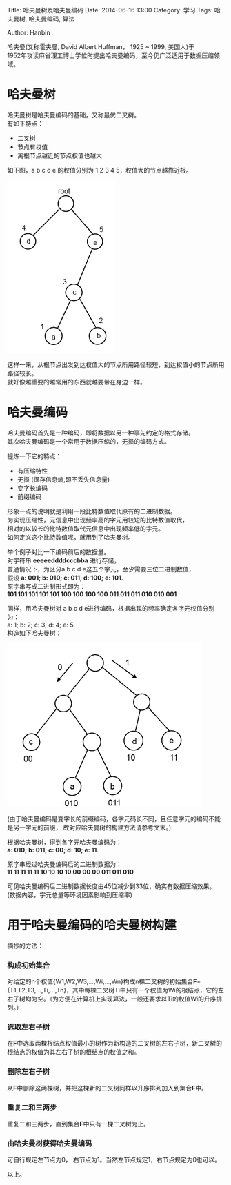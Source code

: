 Title: 哈夫曼树及哈夫曼编码
Date: 2014-06-16 13:00
Category: 学习
Tags: 哈夫曼树, 哈夫曼编码, 算法
<!-- Slug:  -->
Author: Hanbin
<!-- Summary: 第一篇日志 -->



哈夫曼(又称霍夫曼, David Albert Huffman， 1925 ~ 1999, 美国人)于  
1952年攻读麻省理工博士学位时提出哈夫曼编码，至今仍广泛适用于数据压缩领域。  


哈夫曼树
========
哈夫曼树是哈夫曼编码的基础，又称最优二叉树。  
有如下特点：  

* 二叉树  
* 节点有权值  
* 离根节点越近的节点权值也越大  

如下图，a b c d e 的权值分别为 1 2 3 4 5，权值大的节点越靠近根。  

![最优二叉树](./img/哈夫曼树及哈夫曼编码/001.png)  


这样一来，从根节点出发到达权值大的节点所用路径较短，到达权值小的节点所用路径较长。  
就好像越重要的越常用的东西就越要带在身边一样。  
  
  
哈夫曼编码
=========

哈夫曼编码首先是一种编码，即将数据以另一种事先约定的格式存储。  
其次哈夫曼编码是一个常用于数据压缩的，无损的编码方式。  

提炼一下它的特点：  

* 有压缩特性  
* 无损 (保存信息熵,即不丢失信息量)  
* 变字长编码
* 前缀编码  

形象一点的说明就是利用一段比特数值取代原有的二进制数据。  
为实现压缩性，元信息中出现频率高的字元用较短的比特数值取代，  
相对的以较长的比特数值取代元信息中出现频率低的字元。  
如何定义这个比特数值呢，就用到了哈夫曼树。  

举个例子对比一下编码前后的数据量。  
对字符串 **eeeeeddddcccbba**  进行存储，  
普通情况下，为区分a b c d e这五个字元，至少需要三位二进制数值，  
假设 **a: 001; b: 010; c: 011; d: 100; e: 101**.  
原字串写成二进制形式即为：  
**101 101 101 101 101 100 100 100 100 011 011 011 010 010 001**  

同样，用哈夫曼树对 a b c d e进行编码，根据出现的频率确定各字元权值分别为：  
a: 1; b: 2; c: 3; d: 4; e: 5.  
构造如下哈夫曼树：  

![最优二叉树](./img/哈夫曼树及哈夫曼编码/002.png)  

(由于哈夫曼编码是变字长的前缀编码，各字元码长不同，且任意字元的编码不能是另一字元的前缀，  故对应哈夫曼树的构建方法请参考文末。)  

根据哈夫曼树，得到各字元哈夫曼编码为：  
**a: 010; b: 011; c: 00; d: 10; e: 11**.  

原字串经过哈夫曼编码后的二进制数据为：  
**11 11 11 11 11 10 10 10 10 00 00 00 011 011 010**  

可见哈夫曼编码后二进制数据长度由45位减少到33位，确实有数据压缩效果。  
(数据内容，字元总量等环境因素影响到压缩率)


用于哈夫曼编码的哈夫曼树构建
=========================

摘抄的方法：
### 构成初始集合  
对给定的n个权值{W1,W2,W3,...,Wi,...,Wn}构成n棵二叉树的初始集合**F**={T1,T2,T3,...,Ti,...,Tn}，其中每棵二叉树Ti中只有一个权值为Wi的根结点，它的左右子树均为空。（为方便在计算机上实现算法，一般还要求以Ti的权值Wi的升序排列。）  
### 选取左右子树  
在**F**中选取两棵根结点权值最小的树作为新构造的二叉树的左右子树，新二叉树的根结点的权值为其左右子树的根结点的权值之和。  
### 删除左右子树  
从**F**中删除这两棵树，并把这棵新的二叉树同样以升序排列加入到集合**F**中。  
### 重复二和三两步  
重复二和三两步，直到集合**F**中只有一棵二叉树为止。  
### 由哈夫曼树获得哈夫曼编码  
可自行规定左节点为0， 右节点为1。当然左节点规定1，右节点规定为0也可以。  
  
  
  
以上。

